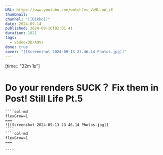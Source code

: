 ```yaml
---
URL: https://www.youtube.com/watch?v=_Vz9U-oA_zE
thumbnail: 
channel: "[[Dikko]]"
date: 2024-09-14
published: 2024-08-16T02:01:41
duration: 1921
tags:
  - video/3D/AOVs
done: true
cover: "[[Screenshot 2024-09-13 23.46.14 Photos.jpg]]"
---
```

[time:: "32m 1s"]
# Do your renders SUCK？ Fix them in Post! Still Life Pt.5
`````col
````col-md
flexGrow=1
===
![[Screenshot 2024-09-13 23.46.14 Photos.jpg]]
````
````col-md
flexGrow=1
===

````
`````

